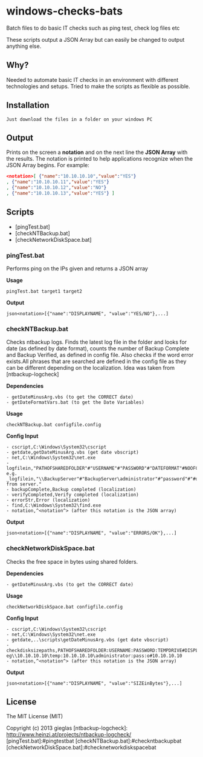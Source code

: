 windows-checks-bats
===================

Batch files to do basic IT checks such as ping test, check log files etc

These scripts output a JSON Array but can easily be changed to output anything else. 

Why?
----

Needed to automate basic IT checks in an environment with different technologies and setups. Tried to make the scripts as flexible as possible. 

Installation
------------

	Just download the files in a folder on your windows PC

Output
------
Prints on the screen a **notation** and on the next line the **JSON Array** with the results. The notation is printed to help applications recognize when the JSON Array begins. 
For example:
 ```json
<notation>[ {"name":"10.10.10.10","value":"YES"} 
, {"name":"10.10.10.11","value":"YES"} 
, {"name":"10.10.10.12","value":"NO"} 
, {"name":"10.10.10.13","value":"YES"} ]
```

Scripts
-------

- [pingTest.bat]
- [checkNTBackup.bat]
- [checkNetworkDiskSpace.bat]

### pingTest.bat

Performs ping on the IPs given and returns a JSON array 

**Usage**

	pingTest.bat target1 target2

**Output**

```json<notation>[{"name":"DISPLAYNAME", "value":"YES/NO"},...]```

### checkNTBackup.bat

Checks ntbackup logs. Finds the latest log file in the folder and looks for date (as defined by date format), counts the number of Backup Complete and Backup Verified, as defined in config file. Also checks if the word error exists.All phrases that are searched are defined in the config file as they can be different depending on the localization. 
Idea was taken from [ntbackup-logcheck]

**Dependencies**

    - getDateMinusArg.vbs (to get the CORRECT date)
    - getDateFormatVars.bat (to get the Date Variables)

**Usage**

    checkNTBackup.bat configfile.config

**Config Input**

    - cscript,C:\Windows\System32\cscript
    - getdate,getDateMinusArg.vbs (get date vbscript)
    - net,C:\Windows\System32\net.exe
    - logfilein,"PATHOFSHAREDFOLDER"#"USERNAME"#"PASSWORD"#"DATEFORMAT"#NOOFCOMPLETED"#"NOOFVERIFIED"#"DISPLAYNAME" 
    e.g. _logfilein,"\\BackupServer"#"BackupServer\administrator"#"password"#"#d#/#m#/#yyyy#"#"3"#"0"#"Backups from server."
    - backupComplete,Backup completed (localization)
    - verifyCompleted,Verify completed (localization)
    - errorStr,Error (localization)
    - find,C:\Windows\System32\find.exe
    - notation,^<notation^> (after this notation is the JSON array)

**Output**

```json<notation>[{"name":"DISPLAYNAME", "value":"ERRORS/OK"},...]```

### checkNetworkDiskSpace.bat

Checks the free space in bytes using shared folders. 

**Dependencies**

    - getDateMinusArg.vbs (to get the CORRECT date)

**Usage**

    checkNetworkDiskSpace.bat configfile.config

**Config Input**

	- cscript,C:\Windows\System32\cscript
	- net,C:\Windows\System32\net.exe
	- getdate,..\scripts\getDateMinusArg.vbs (get date vbscript)
	- checkdisksizepaths,PATHOFSHAREDFOLDER:USERNAME:PASSWORD:TEMPDRIVE#DISPLAYNAME eg\\10.10.10.10\temp:10.10.10.10\administrator:pass:o#10.10.10.10
	- notation,^<notation^> (after this notation is the JSON array)
	
**Output**

```json<notation>[{"name":"DISPLAYNAME", "value":"SIZEinBytes"},...]```
	
License
-------

The MIT License (MIT)

Copyright (c) 2013 gieglas
[ntbackup-logcheck]: http://www.heinzi.at/projects/ntbackup-logcheck/
[pingTest.bat]:#pingtestbat
[checkNTBackup.bat]:#checkntbackupbat
[checkNetworkDiskSpace.bat]:#checknetworkdiskspacebat